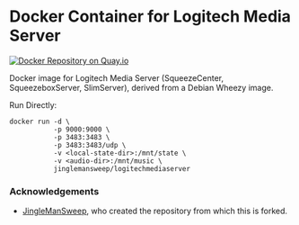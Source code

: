 # Docker Container for Logitech Media Server

[![Docker Repository on Quay.io](https://quay.io/repository/jinglemansweep/logitechmediaserver/status "Docker Repository on Quay.io")](https://quay.io/repository/jinglemansweep/logitechmediaserver)

Docker image for Logitech Media Server (SqueezeCenter, SqueezeboxServer, SlimServer),
derived from a Debian Wheezy image.

Run Directly:

```
docker run -d \
           -p 9000:9000 \
           -p 3483:3483 \
           -p 3483:3483/udp \
           -v <local-state-dir>:/mnt/state \
           -v <audio-dir>:/mnt/music \
           jinglemansweep/logitechmediaserver
```

### Acknowledgements
* <a href="https://github.com/jinglemansweep">JingleManSweep</a>, who created the repository from which this is forked.
